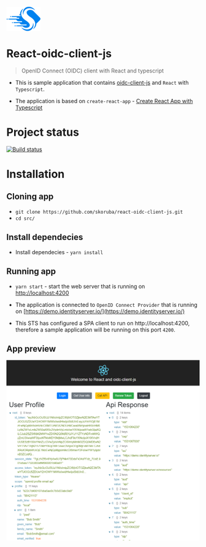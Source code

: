 ![Logo](docs/Images/Skoruba-Logo-ReadMe.png)

# React-oidc-client-js

> OpenID Connect (OIDC) client with React and typescript

- This is sample application that contains [oidc-client-js](https://github.com/IdentityModel/oidc-client-js) and `React` with `Typescript`.

- The application is based on `create-react-app` - [Create React App with Typescript](https://github.com/wmonk/create-react-app-typescript)

# Project status
[![Build status](https://ci.appveyor.com/api/projects/status/5ml2f07trcm072a1?svg=true)](https://ci.appveyor.com/project/JanSkoruba/react-oidc-client-js)

# Installation

## Cloning app

- `git clone https://github.com/skoruba/react-oidc-client-js.git`
- `cd src/`

## Install dependecies

- Install dependecies - `yarn install`

## Running app

- `yarn start` - start the web server that is running on [http://localhost:4200](http://localhost:4200)

- The application is connected to `OpenID Connect Provider` that is running on [https://demo.identityserver.io/](https://demo.identityserver.io/)
- This STS has configured a SPA client to run on http://localhost:4200, therefore a sample application will be running on this port `4200`.

## App preview

![Logo](docs/Images/react-oidc-client-screenshot.png)
